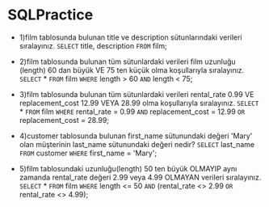 # SQLPractice

- 1)film tablosunda bulunan title ve description sütunlarındaki verileri sıralayınız.
    `SELECT` title, description `FROM` film;

- 2)film tablosunda bulunan tüm sütunlardaki verileri film uzunluğu (length) 60 dan büyük VE 75 ten küçük olma koşullarıyla sıralayınız.
    `SELECT` * `FROM` film
    `WHERE` length > 60 `AND` length < 75;

- 3)film tablosunda bulunan tüm sütunlardaki verileri rental_rate 0.99 VE replacement_cost 12.99 VEYA 28.99 olma koşullarıyla sıralayınız.
    `SELECT` * `FROM` film
    `WHERE` rental_rate = 0.99 `AND` replacement_cost = 12.99 `OR` replacement_cost = 28.99;

- 4)customer tablosunda bulunan first_name sütunundaki değeri 'Mary' olan müşterinin last_name sütunundaki değeri nedir?
    `SELECT` last_name `FROM` customer
    `WHERE` first_name = 'Mary';

- 5)film tablosundaki uzunluğu(length) 50 ten büyük OLMAYIP aynı zamanda rental_rate değeri 2.99 veya 4.99 OLMAYAN verileri sıralayınız.
    `SELECT` * `FROM` film
    `WHERE` length <= 50 `AND` (rental_rate <> 2.99 `OR` rental_rate <> 4.99);

